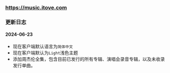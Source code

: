 ### https://music.itove.com 
### 更新日志

#### 2024-06-23
* 现在客户端默认语言为`简体中文`
* 现在客户端默认为`Light`浅色主题
* 添加周杰伦全集，包含目前已发行的所有专辑、演唱会录音专辑，以及未收录发行单曲。
